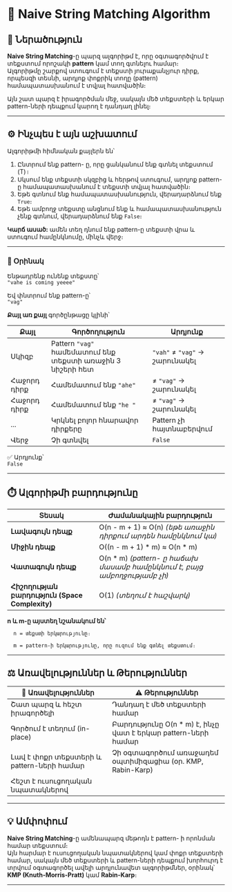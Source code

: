 # 🧩 Naive String Matching Algorithm

## 🔹 Ներածություն

**Naive String Matching**-ը պարզ ալգորիթմ է, որը օգտագործվում է տեքստում որոշակի **pattern** կամ տող գտնելու համար։  
Ալգորիթմը շարքով ստուգում է տեքստի յուրաքանչյուր դիրք, որպեսզի տեսնի, արդյոք փոքրիկ տողը (pattern) համապատասխանում է տվյալ հատվածին։

Այն շատ պարզ է իրագործման մեջ, սակայն մեծ տեքստերի և երկար pattern-ների դեպքում կարող է դանդաղ լինել։

---

## ⚙️ Ինչպես է այն աշխատում

Ալգորիթմի հիմնական քայլերն են՝

1. Ընտրում ենք pattern- ը, որը ցանկանում ենք գտնել տեքստում (T)।  
2. Սկսում ենք տեքստի սկզբից և հերթով ստուգում, արդյոք pattern-ը համապատասխանում է տեքստի տվյալ հատվածին։  
3. Եթե գտնում ենք համապատասխանություն, վերադարձնում ենք `True`։  
4. Եթե ամբողջ տեքստը անցնում ենք և համապատասխանություն չենք գտնում, վերադարձնում ենք `False`։  

**Կարճ ասած:** ամեն տեղ դնում ենք pattern-ը տեքստի վրա և ստուգում համընկնումը, մինչև վերջ։

---

### 📘 Օրինակ

Ենթադրենք ունենք տեքստը՝  
`"vahe is coming yeeee"`  

Եվ փնտրում ենք pattern-ը՝  
`"vag"`

**Քայլ առ քայլ** գործընթացը կլինի՝

| Քայլ | Գործողություն | Արդյունք |
|------|----------------|-----------|
| Սկիզբ | Pattern `"vag"` համեմատում ենք տեքստի առաջին 3 նիշերի հետ | `"vah"` ≠ `"vag"` → շարունակել |
| Հաջորդ դիրք | Համեմատում ենք `"ahe"` | ≠ `"vag"` → շարունակել |
| Հաջորդ դիրք | Համեմատում ենք `"he "` | ≠ `"vag"` → շարունակել |
| ... | Կրկնել բոլոր հնարավոր դիրքերը | Pattern չի հայտնաբերվում |
| Վերջ | Չի գտնվել | `False` |

✅ Արդյունք՝  
`False`

---

## ⏱️ Ալգորիթմի բարդությունը

| Տեսակ | Ժամանակային բարդություն |
|--------|------------------------------|
| **Լավագույն դեպք** | O(n - m + 1) ≈ O(n) *(եթե առաջին դիրքում արդեն համընկնում կա)* |
| **Միջին դեպք** | O((n - m + 1) * m) ≈ O(n * m) |
| **Վատագույն դեպք** | O(n * m) *(pattern- ը հաճախ մասամբ համընկնում է, բայց ամբողջությամբ չի)* |
| **Հիշողության բարդություն (Space Complexity)** | O(1) *(տեղում է հաշվարկ)* |

**n և m-ը այստեղ նշանակում են՝**

      n = տեքստի երկարությունը։

      m = pattern-ի երկարությունը, որը ուզում ենք գտնել տեքստում։

---

## ⚖️ Առավելություններ և Թերություններ

| 💪 Առավելություններ | ⚠️ Թերություններ |
|---------------------|-----------------|
| Շատ պարզ և հեշտ իրագործելի | Դանդաղ է մեծ տեքստերի համար |
| Գործում է տեղում (in-place) | Բարդությունը O(n * m) է, ինչը վատ է երկար pattern-ների համար |
| Լավ է փոքր տեքստերի և pattern-ների համար | Չի օգտագործում առաջադեմ օպտիմիզացիա (օր. KMP, Rabin-Karp) |
| Հեշտ է ուսուցողական նպատակներով | |

---

## 💡 Ամփոփում

**Naive String Matching**-ը ամենապարզ մեթոդն է pattern- ի որոնման համար տեքստում։  
Այն հարմար է ուսուցողական նպատակներով կամ փոքր տեքստերի համար, սակայն մեծ տեքստերի և pattern-ների դեպքում խորհուրդ է տրվում օգտագործել ավելի արդյունավետ ալգորիթմներ, օրինակ՝ **KMP (Knuth-Morris-Pratt)** կամ **Rabin-Karp**։

---
